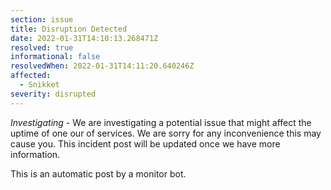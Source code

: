 ```yaml
---
section: issue
title: Disruption Detected
date: 2022-01-31T14:10:13.268471Z
resolved: true
informational: false
resolvedWhen: 2022-01-31T14:11:20.640246Z
affected:
  - Snikket
severity: disrupted
---
```

*Investigating* - We are investigating a potential issue that might affect the uptime of one our of services. We are sorry for any inconvenience this may cause you. This incident post will be updated once we have more information.

This is an automatic post by a monitor bot.
        